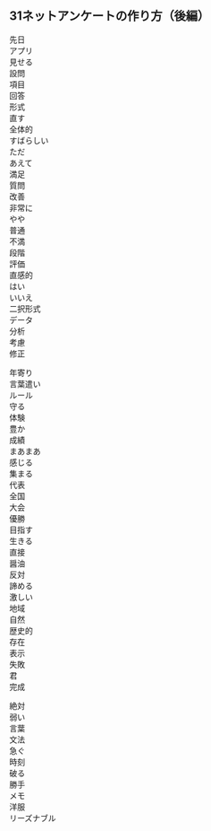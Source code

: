 ## 31ネットアンケートの作り方（後編）

先日  
アプリ  
見せる  
設問  
項目  
回答  
形式  
直す  
全体的  
すばらしい  
ただ  
あえて  
満足  
質問  
改善  
非常に  
やや  
普通  
不満  
段階  
評価  
直感的  
はい  
いいえ  
二択形式  
データ  
分析  
考慮  
修正  



年寄り  
言葉遣い  
ルール  
守る  
体験  
豊か  
成績  
まあまあ  
感じる  
集まる  
代表  
全国  
大会  
優勝  
目指す  
生きる  
直接  
醤油  
反対  
諦める  
激しい  
地域  
自然  
歴史的  
存在  
表示  
失敗  
君  
完成  




絶対  
弱い  
言葉  
文法  
急ぐ  
時刻  
破る  
勝手  
メモ  
洋服  
リーズナブル  
